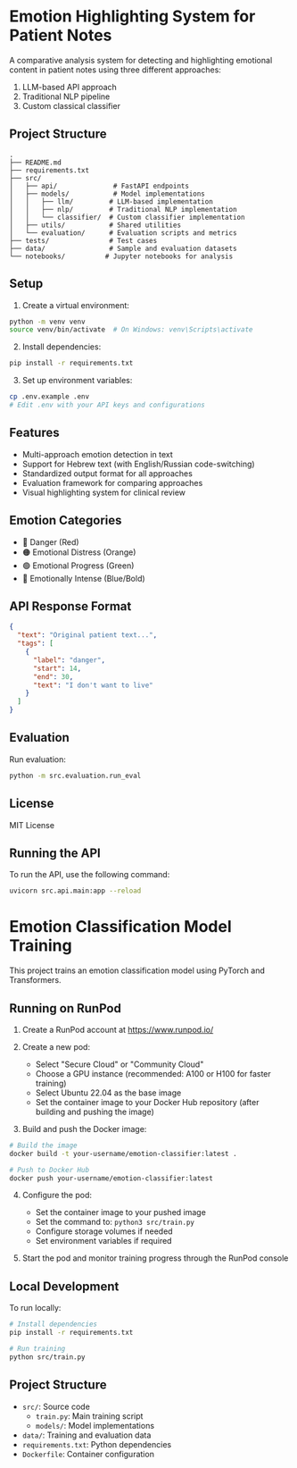 # Emotion Highlighting System for Patient Notes

A comparative analysis system for detecting and highlighting emotional content in patient notes using three different approaches:
1. LLM-based API approach
2. Traditional NLP pipeline
3. Custom classical classifier

## Project Structure
```
.
├── README.md
├── requirements.txt
├── src/
│   ├── api/              # FastAPI endpoints
│   ├── models/           # Model implementations
│   │   ├── llm/         # LLM-based implementation
│   │   ├── nlp/         # Traditional NLP implementation
│   │   └── classifier/  # Custom classifier implementation
│   ├── utils/           # Shared utilities
│   └── evaluation/      # Evaluation scripts and metrics
├── tests/               # Test cases
├── data/                # Sample and evaluation datasets
└── notebooks/          # Jupyter notebooks for analysis
```

## Setup

1. Create a virtual environment:
```bash
python -m venv venv
source venv/bin/activate  # On Windows: venv\Scripts\activate
```

2. Install dependencies:
```bash
pip install -r requirements.txt
```

3. Set up environment variables:
```bash
cp .env.example .env
# Edit .env with your API keys and configurations
```

## Features

- Multi-approach emotion detection in text
- Support for Hebrew text (with English/Russian code-switching)
- Standardized output format for all approaches
- Evaluation framework for comparing approaches
- Visual highlighting system for clinical review

## Emotion Categories

- 🔴 Danger (Red)
- 🟠 Emotional Distress (Orange)
- 🟢 Emotional Progress (Green)
- 🔵 Emotionally Intense (Blue/Bold)

## API Response Format

```json
{
  "text": "Original patient text...",
  "tags": [
    {
      "label": "danger",
      "start": 14,
      "end": 30,
      "text": "I don't want to live"
    }
  ]
}
```

## Evaluation

Run evaluation:
```bash
python -m src.evaluation.run_eval
```

## License

MIT License 

## Running the API

To run the API, use the following command:
```bash
uvicorn src.api.main:app --reload
```

# Emotion Classification Model Training

This project trains an emotion classification model using PyTorch and Transformers.

## Running on RunPod

1. Create a RunPod account at https://www.runpod.io/

2. Create a new pod:
   - Select "Secure Cloud" or "Community Cloud"
   - Choose a GPU instance (recommended: A100 or H100 for faster training)
   - Select Ubuntu 22.04 as the base image
   - Set the container image to your Docker Hub repository (after building and pushing the image)

3. Build and push the Docker image:
```bash
# Build the image
docker build -t your-username/emotion-classifier:latest .

# Push to Docker Hub
docker push your-username/emotion-classifier:latest
```

4. Configure the pod:
   - Set the container image to your pushed image
   - Set the command to: `python3 src/train.py`
   - Configure storage volumes if needed
   - Set environment variables if required

5. Start the pod and monitor training progress through the RunPod console

## Local Development

To run locally:
```bash
# Install dependencies
pip install -r requirements.txt

# Run training
python src/train.py
```

## Project Structure

- `src/`: Source code
  - `train.py`: Main training script
  - `models/`: Model implementations
- `data/`: Training and evaluation data
- `requirements.txt`: Python dependencies
- `Dockerfile`: Container configuration 